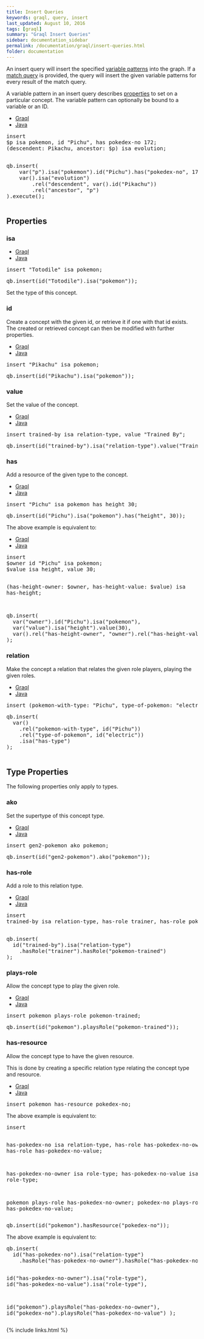 ```yaml
---
title: Insert Queries
keywords: graql, query, insert
last_updated: August 10, 2016
tags: [graql]
summary: "Graql Insert Queries"
sidebar: documentation_sidebar
permalink: /documentation/graql/insert-queries.html
folder: documentation
---
```



An insert query will insert the specified [variable
patterns](#variable-patterns) into the graph. If a [match
query](match-queries.html) is provided, the query will insert the given variable
patterns for every result of the match query.

A variable pattern in an insert query describes [properties](#properties) to
set on a particular concept. The variable pattern can optionally be bound to a
variable or an ID.
<ul id="profileTabs" class="nav nav-tabs">
    <li class="active"><a href="#shell1" data-toggle="tab">Graql</a></li>
    <li><a href="#java1" data-toggle="tab">Java</a></li>
</ul>

<div class="tab-content">
<div role="tabpanel" class="tab-pane active" id="shell1">
<pre>
insert
$p isa pokemon, id "Pichu", has pokedex-no 172;
(descendent: Pikachu, ancestor: $p) isa evolution;

</pre>
</div>
<div role="tabpanel" class="tab-pane" id="java1">
<pre>
qb.insert(
    var("p").isa("pokemon").id("Pichu").has("pokedex-no", 172),
    var().isa("evolution")
        .rel("descendent", var().id("Pikachu"))
        .rel("ancestor", "p")
).execute();

</pre>
</div> <!-- tab-pane -->
</div> <!-- tab-content -->


## Properties

### isa

<ul id="profileTabs" class="nav nav-tabs">
    <li class="active"><a href="#shell2" data-toggle="tab">Graql</a></li>
    <li><a href="#java2" data-toggle="tab">Java</a></li>
</ul>

<div class="tab-content">
<div role="tabpanel" class="tab-pane active" id="shell2">
<pre>
insert "Totodile" isa pokemon;
</pre>
</div>
<div role="tabpanel" class="tab-pane" id="java2">
<pre>
qb.insert(id("Totodile").isa("pokemon"));
</pre>
</div> <!-- tab-pane -->
</div> <!-- tab-content -->


Set the type of this concept.

### id

Create a concept with the given id, or retrieve it if one with that id exists.
The created or retrieved concept can then be modified with further properties.

<ul id="profileTabs" class="nav nav-tabs">
    <li class="active"><a href="#shell3" data-toggle="tab">Graql</a></li>
    <li><a href="#java3" data-toggle="tab">Java</a></li>
</ul>

<div class="tab-content">
<div role="tabpanel" class="tab-pane active" id="shell3">
<pre>
insert "Pikachu" isa pokemon;
</pre>
</div>
<div role="tabpanel" class="tab-pane" id="java3">
<pre>
qb.insert(id("Pikachu").isa("pokemon"));
</pre>
</div> <!-- tab-pane -->
</div> <!-- tab-content -->


### value

Set the value of the concept.
<ul id="profileTabs" class="nav nav-tabs">
    <li class="active"><a href="#shell4" data-toggle="tab">Graql</a></li>
    <li><a href="#java4" data-toggle="tab">Java</a></li>
</ul>

<div class="tab-content">
<div role="tabpanel" class="tab-pane active" id="shell4">
<pre>
insert trained-by isa relation-type, value "Trained By";
</pre>
</div>
<div role="tabpanel" class="tab-pane" id="java4">
<pre>
qb.insert(id("trained-by").isa("relation-type").value("Trained By"));
</pre>
</div> <!-- tab-pane -->
</div> <!-- tab-content -->

### has

Add a resource of the given type to the concept.

<ul id="profileTabs" class="nav nav-tabs">
    <li class="active"><a href="#shell5" data-toggle="tab">Graql</a></li>
    <li><a href="#java5" data-toggle="tab">Java</a></li>
</ul>

<div class="tab-content">
<div role="tabpanel" class="tab-pane active" id="shell5">
<pre>
insert "Pichu" isa pokemon has height 30;
</pre>
</div>
<div role="tabpanel" class="tab-pane" id="java5">
<pre>
qb.insert(id("Pichu").isa("pokemon").has("height", 30));
</pre>
</div> <!-- tab-pane -->
</div> <!-- tab-content -->


The above example is equivalent to:

<ul id="profileTabs" class="nav nav-tabs">
    <li class="active"><a href="#shell6" data-toggle="tab">Graql</a></li>
    <li><a href="#java6" data-toggle="tab">Java</a></li>
</ul>

<div class="tab-content">
<div role="tabpanel" class="tab-pane active" id="shell6">
<pre>
insert
$owner id "Pichu" isa pokemon;
$value isa height, value 30;

(has-height-owner: $owner, has-height-value: $value) isa has-height;

</pre>
</div>
<div role="tabpanel" class="tab-pane" id="java6">
<pre>
qb.insert(
  var("owner").id("Pichu").isa("pokemon"),
  var("value").isa("height").value(30),
  var().rel("has-height-owner", "owner").rel("has-height-value", "value").isa("has-height")
);
</pre>
</div> <!-- tab-pane -->
</div> <!-- tab-content -->


### relation

Make the concept a relation that relates the given role players, playing the
given roles.

<ul id="profileTabs" class="nav nav-tabs">
    <li class="active"><a href="#shell7" data-toggle="tab">Graql</a></li>
    <li><a href="#java7" data-toggle="tab">Java</a></li>
</ul>

<div class="tab-content">
<div role="tabpanel" class="tab-pane active" id="shell7">
<pre>
insert (pokemon-with-type: "Pichu", type-of-pokemon: "electric") isa has-type;
</pre>
</div>
<div role="tabpanel" class="tab-pane" id="java7">
<pre>
qb.insert(
  var()
    .rel("pokemon-with-type", id("Pichu"))
    .rel("type-of-pokemon", id("electric"))
    .isa("has-type")
);

</pre>
</div> <!-- tab-pane -->
</div> <!-- tab-content -->


## Type Properties

The following properties only apply to types.

### ako

Set the supertype of this concept type.

<ul id="profileTabs" class="nav nav-tabs">
    <li class="active"><a href="#shell8" data-toggle="tab">Graql</a></li>
    <li><a href="#java8" data-toggle="tab">Java</a></li>
</ul>

<div class="tab-content">
<div role="tabpanel" class="tab-pane active" id="shell8">
<pre>
insert gen2-pokemon ako pokemon;
</pre>
</div>
<div role="tabpanel" class="tab-pane" id="java8">
<pre>
qb.insert(id("gen2-pokemon").ako("pokemon"));
</pre>
</div> <!-- tab-pane -->
</div> <!-- tab-content -->


### has-role
Add a role to this relation type.

<ul id="profileTabs" class="nav nav-tabs">
    <li class="active"><a href="#shell9" data-toggle="tab">Graql</a></li>
    <li><a href="#java9" data-toggle="tab">Java</a></li>
</ul>

<div class="tab-content">
<div role="tabpanel" class="tab-pane active" id="shell9">
<pre>
insert
trained-by isa relation-type, has-role trainer, has-role pokemon-trained;

</pre>
</div>
<div role="tabpanel" class="tab-pane" id="java9">
<pre>
qb.insert(
  id("trained-by").isa("relation-type")
    .hasRole("trainer").hasRole("pokemon-trained")
);
</pre>
</div> <!-- tab-pane -->
</div> <!-- tab-content -->


### plays-role
Allow the concept type to play the given role.

<ul id="profileTabs" class="nav nav-tabs">
    <li class="active"><a href="#shell10" data-toggle="tab">Graql</a></li>
    <li><a href="#java10" data-toggle="tab">Java</a></li>
</ul>

<div class="tab-content">
<div role="tabpanel" class="tab-pane active" id="shell10">
<pre>
insert pokemon plays-role pokemon-trained;
</pre>
</div>
<div role="tabpanel" class="tab-pane" id="java10">
<pre>
qb.insert(id("pokemon").playsRole("pokemon-trained"));
</pre>
</div> <!-- tab-pane -->
</div> <!-- tab-content -->


### has-resource

Allow the concept type to have the given resource.

This is done by creating a specific relation type relating the concept type
and resource.

<ul id="profileTabs" class="nav nav-tabs">
    <li class="active"><a href="#shell11" data-toggle="tab">Graql</a></li>
    <li><a href="#java11" data-toggle="tab">Java</a></li>
</ul>

<div class="tab-content">
<div role="tabpanel" class="tab-pane active" id="shell11">
<pre>
insert pokemon has-resource pokedex-no;
</pre>
<p>The above example is equivalent to:</p>
<pre>
insert

has-pokedex-no isa relation-type,
  has-role has-pokedex-no-owner,
  has-role has-pokedex-no-value;

has-pokedex-no-owner isa role-type;
has-pokedex-no-value isa role-type;

pokemon plays-role has-pokedex-no-owner;
pokedex-no plays-role has-pokedex-no-value;
</pre>

</div>
<div role="tabpanel" class="tab-pane" id="java11">
<pre>
qb.insert(id("pokemon").hasResource("pokedex-no"));
</pre>
<p>The above example is equivalent to:</p>
<pre>
qb.insert(
  id("has-pokedex-no").isa("relation-type")
    .hasRole("has-pokedex-no-owner").hasRole("has-pokedex-no-value"),

  id("has-pokedex-no-owner").isa("role-type"),
  id("has-pokedex-no-value").isa("role-type"),

  id("pokemon").playsRole("has-pokedex-no-owner"),
  id("pokedex-no").playsRole("has-pokedex-no-value")
);
</pre>
</div> <!-- tab-pane -->
</div> <!-- tab-content -->

{% include links.html %}
